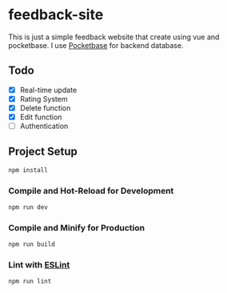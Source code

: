 # feedback-site
This is just a simple feedback website that create using vue and pocketbase.
I use [Pocketbase](https://github.com/pocketbase/pocketbase) for backend database.
## Todo
- [x] Real-time update
- [x] Rating System
- [x] Delete function
- [x] Edit function
- [ ] Authentication

## Project Setup

```sh
npm install
```

### Compile and Hot-Reload for Development

```sh
npm run dev
```

### Compile and Minify for Production

```sh
npm run build
```

### Lint with [ESLint](https://eslint.org/)

```sh
npm run lint
```
